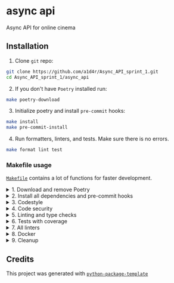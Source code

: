 # async api

Async API for online cinema

## Installation

1. Clone `git` repo:

```bash
git clone https://github.com/a1d4r/Async_API_sprint_1.git
cd Async_API_sprint_1/async_api
```

2. If you don't have `Poetry` installed run:

```bash
make poetry-download
```

3. Initialize poetry and install `pre-commit` hooks:

```bash
make install
make pre-commit-install
```

4. Run formatters, linters, and tests. Make sure there is no errors.

```bash
make format lint test
```

### Makefile usage

[`Makefile`](https://github.com/a1d4r/Async_API_sprint_1/blob/master/async_api/Makefile) contains a lot of functions for faster development.

<details>
<summary>1. Download and remove Poetry</summary>
<p>

To download and install Poetry run:

```bash
make poetry-download
```

To uninstall

```bash
make poetry-remove
```

</p>
</details>

<details>
<summary>2. Install all dependencies and pre-commit hooks</summary>
<p>

Install requirements:

```bash
make install
```

Pre-commit hooks could be installed after `git init` via

```bash
make pre-commit-install
```

</p>
</details>

<details>
<summary>3. Codestyle</summary>
<p>

Automatic formatting uses `black` and `ruff`.

```bash
make codestyle

# or use synonym
make format
```

Codestyle checks only, without rewriting files:

```bash
make check-codestyle
```

Update all dev libraries to the latest version using one command

```bash
make update-dev-deps
```

</p>
</details>

<details>
<summary>4. Code security</summary>
<p>

This command identifies security issues with `Safety`:

```bash
make check-safety
```

To validate `pyproject.toml` use

```bash
make check-poetry
```

</p>
</details>

<details>
<summary>5. Linting and type checks</summary>
<p>

Run static linting with `ruff` and `mypy`:

```bash
make static-lint
```

</p>
</details>

<details>
<summary>6. Tests with coverage</summary>
<p>

Run tests:

```bash
make test
```

</p>
</details>

<details>
<summary>7. All linters</summary>
<p>

Of course there is a command to ~~rule~~ run all linters in one:

```bash
make lint
```

</p>
</details>

<details>
<summary>8. Docker</summary>
<p>

```bash
make docker-build
```

which is equivalent to:

```bash
make docker-build VERSION=latest
```

Remove docker image with

```bash
make docker-remove
```

</p>
</details>

<details>
<summary>9. Cleanup</summary>
<p>
Delete pycache files

```bash
make pycache-remove
```

Remove package build

```bash
make build-remove
```

Delete .DS_STORE files

```bash
make dsstore-remove
```

Remove .mypycache

```bash
make mypycache-remove
```

Or to remove all above run:

```bash
make cleanup
```

</p>
</details>

## Credits

This project was generated with [`python-package-template`](https://github.com/a1d4r/python-package-template)

